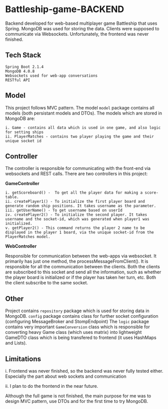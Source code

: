 
# Battleship-game-BACKEND

Backend developed for web-based multiplayer game Battleship that uses Spring. MongoDB was used for storing the data. Clients were supposed to communicate via Websockets.
Unfortunately, the frontend was never finished.
   
    


## Tech Stack

    Spring Boot 2.1.4
    MongoDB 4.0.8
    Websockets used for web-app conversations
    RESTful API


## Model

This project follows MVC pattern. The model `model` package contains all models (both persistant models and DTOs).
The models which are stored in MongoDB are:

    i. Game - contains all data which is used in one game, and also logic for setting ships
    ii. PlayerMatches - contains two player playing the game and their unique socket id


## Controller

The controller is responsible for communicating with the front-end via websockets and REST calls. There are two controllers in this project:

**GameController** 

    i. getScoreboard() -  To get all the player data for making a score-table.
    ii. createPlayer1() - To initialize the first player board and generate random ship positions. It takes username as the parameter.
    iii. getUserName() - To get username based on userId
    iv. createPlayer2() - To initialize the second player. It takes username and the socket-id, which was generated when player1 was initialized.
    v. getPlayer2() - This command returns the player 2 name to be displayed in the player 1 board, via the unique socket-id from the PlayerMatches model.


**WebController**
    
Responsible for communication between the web-apps via websocket. It primarily has just one method, the processMessageFromClient(). It is responsible for all the communication between the clients. Both the clients are subscribed to this socket and send all the information, such as whether the player board is initialized or if the player has taken her turn, etc. Both the client subscribe to the same socket.
## Other
Project contains `repository` package which is used for storing data in MongoDB.
`config` package contains class for further socket configuration (configuring MessageBroker and StompEndpoint)
The `logic` package contains very important `GameConversion` class which is responsible for converting heavy Game class (which uses matrix) into lightweight GameDTO class which is being transfered to frontend (it uses HashMaps and Lists).

## Limitations

i. Frontend was never finished, so the backend  was never fully tested either. 
Especially the part about web sockets and communication

ii. I plan to do the frontend in the near future.

Although the full game is not finished, the main purpose for me was to design MVC pattern, use DTOs and for the first time to try MongoDB.
